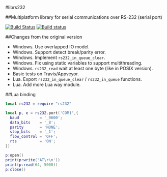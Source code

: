 #librs232

##Multiplatform library for serial communications over RS-232 (serial port)

[![Build Status](https://travis-ci.org/moteus/librs232.svg?branch=master)](https://travis-ci.org/moteus/librs232)
[![Build status](https://ci.appveyor.com/api/projects/status/1h8c8ptms5yne73d?svg=true)](https://ci.appveyor.com/project/moteus/librs232)

##Changes from the original version
* Windows. Use overlapped IO model.
* Windows. Support detect break/parity error.
* Windows. Implement `rs232_in_queue_clear`.
* Windows. Fix using static variables to support multithreading.
* Windows. `rs232_read` wait at least one byte (like in POSIX version).
* Basic tests on Travis/Appveyor.
* Lua. Export `rs232_in_queue_clear` / `rs232_in_queue` functions.
* Lua. Add more Lua way module.

##Lua binding

```Lua
local rs232 = require "rs232"

local p, e = rs232.port('COM1',{
  baud         = '_9600';
  data_bits    = '_8';
  parity       = 'NONE';
  stop_bits    = '_1';
  flow_control = 'OFF';
  rts          = 'ON';
})

p:open()
print(p:write('AT\r\n'))
print(p:read(64, 5000))
p:close()
```
